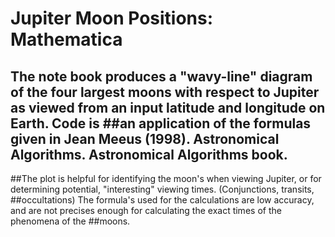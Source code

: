 Jupiter Moon Positions: Mathematica
===================
## The note book produces a "wavy-line" diagram of the four largest moons with respect to Jupiter as viewed from an input latitude and longitude on Earth.  Code is ##an application of the formulas given in Jean Meeus (1998). Astronomical Algorithms. Astronomical Algorithms book.

##The plot is helpful for identifying the moon's when viewing Jupiter, or for determining potential, "interesting" viewing times.  (Conjunctions, transits, ##occultations) The formula's used for the calculations are low accuracy, and are not precises enough for calculating the exact times of the phenomena of the ##moons.
